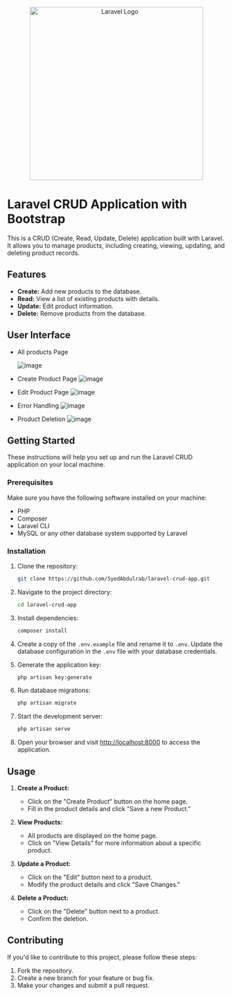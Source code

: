 <p align="center"><a href="https://laravel.com" target="_blank"><img src="https://raw.githubusercontent.com/laravel/art/master/logo-lockup/5%20SVG/2%20CMYK/1%20Full%20Color/laravel-logolockup-cmyk-red.svg" width="400" alt="Laravel Logo"></a></p>


# Laravel CRUD Application with Bootstrap

This is a CRUD (Create, Read, Update, Delete) application built with Laravel. It allows you to manage products, including creating, viewing, updating, and deleting product records.

##  Features

- **Create:** Add new products to the database.
- **Read:** View a list of existing products with details.
- **Update:** Edit product information.
- **Delete:** Remove products from the database.

## User Interface
- All products Page

  ![image](https://github.com/SyedAbdulrab/app-crud-lrvl/assets/99114574/fb507084-66a8-4dd7-ae1d-c43dbb4d4123)

- Create Product Page
  ![image](https://github.com/SyedAbdulrab/app-crud-lrvl/assets/99114574/44b1da79-c757-4ec1-9afb-06f0dadfe39c)

- Edit Product Page
  ![image](https://github.com/SyedAbdulrab/app-crud-lrvl/assets/99114574/4ba7917e-aa3e-4672-a0c0-44e1d6233242)

- Error Handling
  ![image](https://github.com/SyedAbdulrab/app-crud-lrvl/assets/99114574/ac346f5d-482e-4271-9082-e9f34cb233dc)

- Product Deletion
  ![image](https://github.com/SyedAbdulrab/app-crud-lrvl/assets/99114574/4933cd9b-3b8f-448f-94e5-62b8dc61662e)


## Getting Started

These instructions will help you set up and run the Laravel CRUD application on your local machine.

### Prerequisites

Make sure you have the following software installed on your machine:

- PHP
- Composer
- Laravel CLI
- MySQL or any other database system supported by Laravel

### Installation

1. Clone the repository:

    ```bash
    git clone https://github.com/SyedAbdulrab/laravel-crud-app.git
    ```

2. Navigate to the project directory:

    ```bash
    cd laravel-crud-app
    ```

3. Install dependencies:

    ```bash
    composer install
    ```

4. Create a copy of the `.env.example` file and rename it to `.env`. Update the database configuration in the `.env` file with your database credentials.

5. Generate the application key:

    ```bash
    php artisan key:generate
    ```

6. Run database migrations:

    ```bash
    php artisan migrate
    ```

7. Start the development server:

    ```bash
    php artisan serve
    ```

8. Open your browser and visit [http://localhost:8000](http://localhost:8000) to access the application.

## Usage

1. **Create a Product:**
   - Click on the "Create Product" button on the home page.
   - Fill in the product details and click "Save a new Product."

2. **View Products:**
   - All products are displayed on the home page.
   - Click on "View Details" for more information about a specific product.

3. **Update a Product:**
   - Click on the "Edit" button next to a product.
   - Modify the product details and click "Save Changes."

4. **Delete a Product:**
   - Click on the "Delete" button next to a product.
   - Confirm the deletion.

## Contributing

If you'd like to contribute to this project, please follow these steps:

1. Fork the repository.
2. Create a new branch for your feature or bug fix.
3. Make your changes and submit a pull request.

